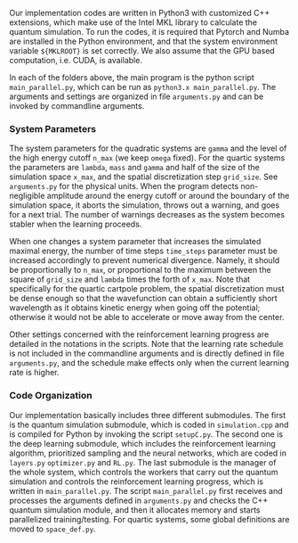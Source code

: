 Our implementation codes are written in Python3 with customized C++ extensions, which make use of the Intel MKL library to calculate the quantum simulation. To run the codes, it is required that Pytorch and Numba are installed in the Python environment, and that the system environment variable ```${MKLROOT}``` is set correctly.
We also assume that the GPU based computation, i.e. CUDA, is available. 

In each of the folders above, the main program is the python script ```main_parallel.py```, which can be run as ```python3.x main_parallel.py```. The arguments and settings are organized in file ```arguments.py``` and can be invoked by commandline arguments.

### System Parameters
The system parameters for the quadratic systems are ```gamma``` and the level of the high energy cutoff ```n_max``` (we keep ```omega``` fixed). For the quartic systems the parameters are ```lambda```, ```mass``` and ```gamma``` and half of the size of the simulation space ```x_max```, and the spatial discretization step ```grid_size```. See ```arguments.py``` for the physical units. When the program detects non-negligible amplitude around the energy cutoff or around the boundary of the simulation space, it aborts the simulation, throws out a warning, and goes for a next trial. The number of warnings decreases as the system becomes stabler when the learning proceeds. 

When one changes a system parameter that increases the simulated maximal energy, the number of time steps ```time_steps``` parameter must be increased accordingly to prevent numerical divergence. Namely, it should be proportionally to ```n_max```, or proportional to the maximum between the square of ```grid_size``` and ```lambda``` times the forth of ```x_max```. Note that specifically for the quartic cartpole problem, the spatial discretization must be dense enough so that the wavefunction can obtain a sufficiently short wavelength as it obtains kinetic energy when going off the potential; otherwise it would not be able to accelerate or move away from the center.

Other settings concerned with the reinforcement learning progress are detailed in the notations in the scripts. Note that the learning rate schedule is not included in the commandline arguments and is directly defined in file ```arguments.py```, and the schedule make effects only when the current learning rate is higher.

### Code Organization
Our implementation basically includes three different submodules. The first is the quantum simulation submodule, which is coded in ```simulation.cpp``` and is compiled for Python by invoking the script ```setupC.py```. The second one is the deep learning submodule, which includes the reinforcement learning algorithm, prioritized sampling and the neural networks, which are coded in ```layers.py``` ```optimizer.py``` and ```RL.py```. The last submodule is the manager of the whole system, which controls the workers that carry out the quantum simulation and controls the reinforcement learning progress, which is written in ```main_parallel.py```. 
The script ```main_parallel.py``` first receives and processes the arguments defined in ```arguments.py``` and checks the C++ quantum simulation module, and then it allocates memory and starts parallelized training/testing. For quartic systems, some global definitions are moved to ```space_def.py```.
